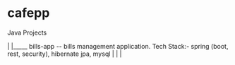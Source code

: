 # cafepp

Java Projects

|
|_____ bills-app  -- bills management application. Tech Stack:- spring (boot, rest, security), hibernate jpa, mysql
|
|
|
